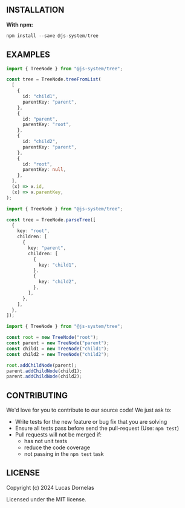 ## INSTALLATION

**With npm:**

```typescript
npm install --save @js-system/tree
```

## EXAMPLES

```typescript
import { TreeNode } from "@js-system/tree";

const tree = TreeNode.treeFromList(
  [
    {
      id: "child1",
      parentKey: "parent",
    },
    {
      id: "parent",
      parentKey: "root",
    },
    {
      id: "child2",
      parentKey: "parent",
    },
    {
      id: "root",
      parentKey: null,
    },
  ],
  (x) => x.id,
  (x) => x.parentKey,
);
```

```typescript
import { TreeNode } from "@js-system/tree";

const tree = TreeNode.parseTree([
  {
    key: "root",
    children: [
      {
        key: "parent",
        children: [
          {
            key: "child1",
          },
          {
            key: "child2",
          },
        ],
      },
    ],
  },
]);
```

```typescript
import { TreeNode } from "@js-system/tree";

const root = new TreeNode("root");
const parent = new TreeNode("parent");
const child1 = new TreeNode("child1");
const child2 = new TreeNode("child2");

root.addChildNode(parent);
parent.addChildNode(child1);
parent.addChildNode(child2);
```

## CONTRIBUTING

We'd love for you to contribute to our source code! We just ask to:

- Write tests for the new feature or bug fix that you are solving
- Ensure all tests pass before send the pull-request (Use: `npm test`)
- Pull requests will not be merged if:
  - has not unit tests
  - reduce the code coverage
  - not passing in the `npm test` task

## LICENSE

Copyright (c) 2024 Lucas Dornelas

Licensed under the MIT license.
